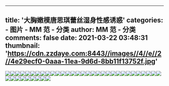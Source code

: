 
---
title: '大胸嫩模唐思琪蕾丝湿身性感诱惑'
categories: 
    - 图片
    - MM 范 - 分类
author: MM 范 - 分类
comments: false
date: 2021-03-22 03:48:31
thumbnail: 'https://cdn.zzdaye.com:8443//images//4//e//2//4e29ecf0-0aaa-11ea-9d6d-8bb11f13752f.jpg'
---

<div>   
<img src="https://cdn.zzdaye.com:8443//images//4//e//2//4e29ecf0-0aaa-11ea-9d6d-8bb11f13752f.jpg" referrerpolicy="no-referrer"><img src="https://cdn.zzdaye.com:8443//images//4//e//2//4e2a3b11-0aaa-11ea-9d6d-8bb11f13752f.jpg" referrerpolicy="no-referrer"><img src="https://cdn.zzdaye.com:8443//images//4//e//2//4e2a8931-0aaa-11ea-9d6d-8bb11f13752f.jpg" referrerpolicy="no-referrer"><img src="https://cdn.zzdaye.com:8443//images//4//e//2//4e2afe60-0aaa-11ea-9d6d-8bb11f13752f.jpg" referrerpolicy="no-referrer"><img src="https://cdn.zzdaye.com:8443//images//4//e//2//4e2a1401-0aaa-11ea-9d6d-8bb11f13752f.jpg" referrerpolicy="no-referrer"><img src="https://cdn.zzdaye.com:8443//images//4//e//2//4e2a3b10-0aaa-11ea-9d6d-8bb11f13752f.jpg" referrerpolicy="no-referrer"><img src="https://cdn.zzdaye.com:8443//images//4//e//2//4e29ecf2-0aaa-11ea-9d6d-8bb11f13752f.jpg" referrerpolicy="no-referrer"><img src="https://cdn.zzdaye.com:8443//images//4//e//2//4e2a8932-0aaa-11ea-9d6d-8bb11f13752f.jpg" referrerpolicy="no-referrer"><img src="https://cdn.zzdaye.com:8443//images//4//e//2//4e2ab042-0aaa-11ea-9d6d-8bb11f13752f.jpg" referrerpolicy="no-referrer"><img src="https://cdn.zzdaye.com:8443//images//4//e//2//4e29ecf1-0aaa-11ea-9d6d-8bb11f13752f.jpg" referrerpolicy="no-referrer"><img src="https://cdn.zzdaye.com:8443//images//4//e//2//4e2ad750-0aaa-11ea-9d6d-8bb11f13752f.jpg" referrerpolicy="no-referrer"><img src="https://cdn.zzdaye.com:8443//images//4//e//2//4e2ad751-0aaa-11ea-9d6d-8bb11f13752f.jpg" referrerpolicy="no-referrer"><img src="https://cdn.zzdaye.com:8443//images//4//e//2//4e2ab041-0aaa-11ea-9d6d-8bb11f13752f.jpg" referrerpolicy="no-referrer"><img src="https://cdn.zzdaye.com:8443//images//4//e//2//4e2ab040-0aaa-11ea-9d6d-8bb11f13752f.jpg" referrerpolicy="no-referrer"><img src="https://cdn.zzdaye.com:8443//images//4//e//2//4e2a3b12-0aaa-11ea-9d6d-8bb11f13752f.jpg" referrerpolicy="no-referrer"><img src="https://cdn.zzdaye.com:8443//images//4//e//2//4e2a8930-0aaa-11ea-9d6d-8bb11f13752f.jpg" referrerpolicy="no-referrer"><img src="https://cdn.zzdaye.com:8443//images//4//e//2//4e2a6220-0aaa-11ea-9d6d-8bb11f13752f.jpg" referrerpolicy="no-referrer"><img src="https://cdn.zzdaye.com:8443//images//4//e//2//4e2a6221-0aaa-11ea-9d6d-8bb11f13752f.jpg" referrerpolicy="no-referrer"><img src="https://cdn.zzdaye.com:8443//images//4//e//2//4e2a1400-0aaa-11ea-9d6d-8bb11f13752f.jpg" referrerpolicy="no-referrer"><img src="https://cdn.zzdaye.com:8443//images//4//e//2//4e29c5e2-0aaa-11ea-9d6d-8bb11f13752f.jpg" referrerpolicy="no-referrer"><img src="https://cdn.zzdaye.com:8443//images//4//e//2//4e2929a1-0aaa-11ea-9d6d-8bb11f13752f.jpg" referrerpolicy="no-referrer"><img src="https://cdn.zzdaye.com:8443//images//4//e//2//4e28db80-0aaa-11ea-9d6d-8bb11f13752f.jpg" referrerpolicy="no-referrer"><img src="https://cdn.zzdaye.com:8443//images//4//e//2//4e290291-0aaa-11ea-9d6d-8bb11f13752f.jpg" referrerpolicy="no-referrer"><img src="https://cdn.zzdaye.com:8443//images//4//e//2//4e2977c2-0aaa-11ea-9d6d-8bb11f13752f.jpg" referrerpolicy="no-referrer"><img src="https://cdn.zzdaye.com:8443//images//4//e//2//4e2950b1-0aaa-11ea-9d6d-8bb11f13752f.jpg" referrerpolicy="no-referrer"><img src="https://cdn.zzdaye.com:8443//images//4//e//2//4e28db82-0aaa-11ea-9d6d-8bb11f13752f.jpg" referrerpolicy="no-referrer"><img src="https://cdn.zzdaye.com:8443//images//4//e//2//4e28b471-0aaa-11ea-9d6d-8bb11f13752f.jpg" referrerpolicy="no-referrer"><img src="https://cdn.zzdaye.com:8443//images//4//e//2//4e2977c1-0aaa-11ea-9d6d-8bb11f13752f.jpg" referrerpolicy="no-referrer"><img src="https://cdn.zzdaye.com:8443//images//4//e//2//4e2977c0-0aaa-11ea-9d6d-8bb11f13752f.jpg" referrerpolicy="no-referrer"><img src="https://cdn.zzdaye.com:8443//images//4//e//2//4e2950b0-0aaa-11ea-9d6d-8bb11f13752f.jpg" referrerpolicy="no-referrer"><img src="https://cdn.zzdaye.com:8443//images//4//e//2//4e29c5e1-0aaa-11ea-9d6d-8bb11f13752f.jpg" referrerpolicy="no-referrer"><img src="https://cdn.zzdaye.com:8443//images//4//e//2//4e286650-0aaa-11ea-9d6d-8bb11f13752f.jpg" referrerpolicy="no-referrer"><img src="https://cdn.zzdaye.com:8443//images//4//e//2//4e299ed0-0aaa-11ea-9d6d-8bb11f13752f.jpg" referrerpolicy="no-referrer"><img src="https://cdn.zzdaye.com:8443//images//4//e//2//4e2929a0-0aaa-11ea-9d6d-8bb11f13752f.jpg" referrerpolicy="no-referrer"><img src="https://cdn.zzdaye.com:8443//images//4//e//2//4e290290-0aaa-11ea-9d6d-8bb11f13752f.jpg" referrerpolicy="no-referrer"><img src="https://cdn.zzdaye.com:8443//images//4//e//2//4e2950b2-0aaa-11ea-9d6d-8bb11f13752f.jpg" referrerpolicy="no-referrer"><img src="https://cdn.zzdaye.com:8443//images//4//e//2//4e299ed1-0aaa-11ea-9d6d-8bb11f13752f.jpg" referrerpolicy="no-referrer"><img src="https://cdn.zzdaye.com:8443//images//4//e//2//4e29c5e0-0aaa-11ea-9d6d-8bb11f13752f.jpg" referrerpolicy="no-referrer"><img src="https://cdn.zzdaye.com:8443//images//4//e//2//4e28db81-0aaa-11ea-9d6d-8bb11f13752f.jpg" referrerpolicy="no-referrer"><img src="https://cdn.zzdaye.com:8443//images//4//e//2//4e28b470-0aaa-11ea-9d6d-8bb11f13752f.jpg" referrerpolicy="no-referrer">  
</div>
            